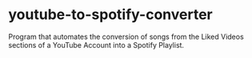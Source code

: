 # youtube-to-spotify-converter
Program that automates the conversion of songs from the Liked Videos sections of a YouTube Account into a Spotify Playlist.

